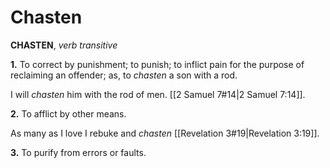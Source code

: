 # Chasten

**CHASTEN**, _verb transitive_

**1.** To correct by punishment; to punish; to inflict pain for the purpose of reclaiming an offender; as, to _chasten_ a son with a rod.

I will _chasten_ him with the rod of men. [[2 Samuel 7#14|2 Samuel 7:14]].

**2.** To afflict by other means.

As many as I love I rebuke and _chasten_ [[Revelation 3#19|Revelation 3:19]].

**3.** To purify from errors or faults.